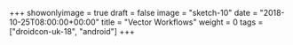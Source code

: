 +++
showonlyimage = true
draft = false
image = "sketch-10"
date = "2018-10-25T08:00:00+00:00"
title = "Vector Workflows"
weight = 0
tags = ["droidcon-uk-18", "android"]
+++

